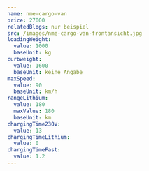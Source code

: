 ```yaml
---
name: nme-cargo-van
price: 27000
relatedBlogs: nur beispiel
src: /images/nme-cargo-van-frontansicht.jpg
loadingWeight:
  value: 1000
  baseUnit: kg
curbweight:
  value: 1600
  baseUnit: keine Angabe
maxSpeed:
  value: 90
  baseUnit: km/h
rangeLithium:
  value: 180
  maxValue: 180
  baseUnit: km
chargingTime230V:
  value: 13
chargingTimeLithium:
  value: 0
chargingTimeFast:
  value: 1.2
---
```

